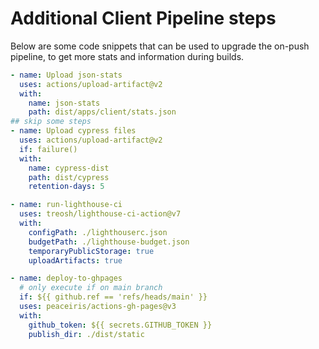 # Additional Client Pipeline steps

Below are some code snippets that can be used to upgrade the on-push pipeline, to get more
stats and information during builds.

```yaml
- name: Upload json-stats
  uses: actions/upload-artifact@v2
  with:
    name: json-stats
    path: dist/apps/client/stats.json
## skip some steps
- name: Upload cypress files
  uses: actions/upload-artifact@v2
  if: failure()
  with:
    name: cypress-dist
    path: dist/cypress
    retention-days: 5

- name: run-lighthouse-ci
  uses: treosh/lighthouse-ci-action@v7
  with:
    configPath: ./lighthouserc.json
    budgetPath: ./lighthouse-budget.json
    temporaryPublicStorage: true
    uploadArtifacts: true

- name: deploy-to-ghpages
  # only execute if on main branch
  if: ${{ github.ref == 'refs/heads/main' }}
  uses: peaceiris/actions-gh-pages@v3
  with:
    github_token: ${{ secrets.GITHUB_TOKEN }}
    publish_dir: ./dist/static
```